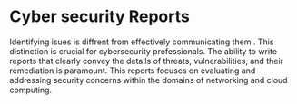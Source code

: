 # Cyber security Reports
 Identifying isues is diffrent  from effectively communicating them  . This distinction is crucial for cybersecurity professionals. The ability to write reports that clearly convey the details of threats, vulnerabilities, and their remediation is paramount. This reports focuses on evaluating and addressing security concerns within the domains of networking and cloud computing. 
